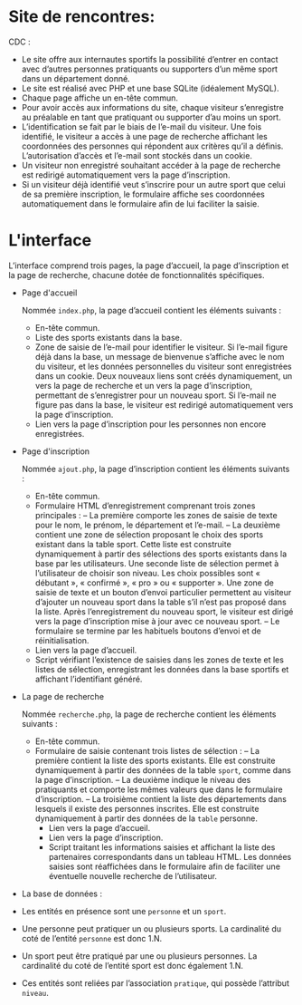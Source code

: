 # Site de rencontres:
CDC :

- Le site offre aux internautes sportifs la possibilité d’entrer en contact avec d’autres personnes pratiquants ou supporters d’un même sport dans un département donné.
- Le site est réalisé avec PHP et une base SQLite (idéalement MySQL).
- Chaque page affiche un en-tête commun.
- Pour avoir accès aux informations du site, chaque visiteur s’enregistre au préalable en tant que pratiquant ou supporter d’au moins un sport.
- L’identification se fait par le biais de l’e-mail du visiteur. Une fois identifié, le visiteur a accès à une page de recherche affichant les coordonnées des personnes qui répondent aux critères qu’il a définis. L’autorisation d’accès et l’e-mail sont stockés dans un cookie.
- Un visiteur non enregistré souhaitant accéder à la page de recherche est redirigé automatiquement vers la page d’inscription.
- Si un visiteur déjà identifié veut s’inscrire pour un autre sport que celui de sa première inscription, le formulaire affiche ses coordonnées automatiquement dans le formulaire afin de lui faciliter la saisie.

# L'interface 

L’interface comprend trois pages, la page d’accueil, la page d’inscription et la page de recherche, chacune dotée de fonctionnalités spécifiques.

- Page d'accueil

    Nommée `index.php`, la page d’accueil contient les éléments suivants :
    - En-tête commun.
    - Liste des sports existants dans la base.
    - Zone de saisie de l’e-mail pour identifier le visiteur. 
    Si l’e-mail figure déjà dans la base, un message de bienvenue s’affiche avec le nom du visiteur, 
    et les données personnelles du visiteur sont enregistrées dans un cookie. Deux nouveaux liens sont
    créés dynamiquement, un vers la page de recherche et un vers la page d’inscription, permettant de s’enregistrer pour un nouveau sport. 
    Si l’e-mail ne figure pas dans la base, le visiteur est redirigé automatiquement vers la page d’inscription.
    - Lien vers la page d’inscription pour les personnes non encore enregistrées.
    
- Page d'inscription

    Nommée `ajout.php`, la page d’inscription contient les éléments suivants :
    
    - En-tête commun.
    - Formulaire HTML d’enregistrement comprenant trois zones principales :
        – La première comporte les zones de saisie de texte pour le nom, le prénom, le département et l’e-mail.
        – La deuxième contient une zone de sélection proposant le choix des sports existant dans la table sport. 
        Cette liste est construite dynamiquement à partir des sélections des sports existants dans la base par les utilisateurs. 
        Une seconde liste de sélection permet à l’utilisateur de choisir son niveau. 
        Les choix possibles sont « débutant », « confirmé », « pro » ou « supporter ». Une zone de saisie de texte et un bouton d’envoi particulier permettent au visiteur d’ajouter un nouveau sport dans la table s’il n’est pas proposé dans la liste. Après l’enregistrement du nouveau sport, le visiteur est dirigé vers la page d’inscription mise à jour avec ce nouveau sport.
        – Le formulaire se termine par les habituels boutons d’envoi et de réinitialisation.
    - Lien vers la page d’accueil.
    - Script vérifiant l’existence de saisies dans les zones de texte et les listes de sélection, enregistrant les données dans la base sportifs et affichant l’identifiant généré.

- La page de recherche

    Nommée `recherche.php`, la page de recherche contient les éléments suivants :
    - En-tête commun.
    - Formulaire de saisie contenant trois listes de sélection : 
        – La première contient la liste des sports existants. Elle est construite dynamiquement à partir des données de la table `sport`, comme dans la page d’inscription.
        – La deuxième indique le niveau des pratiquants et comporte les mêmes valeurs que dans le formulaire d’inscription.
        – La troisième contient la liste des départements dans lesquels il existe des personnes inscrites. Elle est construite dynamiquement à partir des données de la
        `table` personne.
        - Lien vers la page d’accueil.
        - Lien vers la page d’inscription.
        - Script traitant les informations saisies et affichant la liste des partenaires correspondants dans un tableau HTML. 
        Les données saisies sont réaffichées dans le formulaire afin de faciliter une éventuelle nouvelle recherche de l’utilisateur.
        
- La base de données :

- Les entités en présence sont une `personne` et un `sport`.
- Une personne peut pratiquer un ou plusieurs sports. La cardinalité du coté de l’entité
`personne` est donc 1.N.
- Un sport peut être pratiqué par une ou plusieurs personnes. La cardinalité du coté de
l’entité sport est donc également 1.N.
- Ces entités sont reliées par l’association `pratique`, qui possède l’attribut `niveau`.
    
